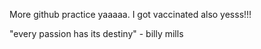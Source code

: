 More github practice yaaaaa. I got vaccinated also yesss!!!



"every passion has its destiny" - billy mills 
